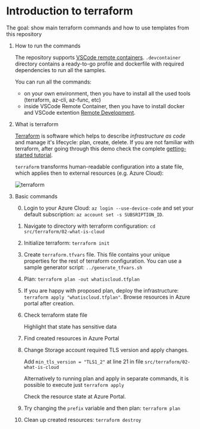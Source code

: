 # Introduction to terraform

The goal: show main terraform commands and how to use templates from this repository

1. How to run the commands

    The repository supports [VSCode remote containers](https://code.visualstudio.com/docs/remote/containers). `.devcontainer` directory contains a ready-to-go profile and dockerfile with required dependencies to run all the samples.

    You can run all the commands:

    - on your own environment, then you have to install all the used tools (terraform, az-cli, az-func, etc)
    - inside VSCode Remote Container, then you have to install docker and VSCode extention [Remote Development](https://marketplace.visualstudio.com/items?itemName=ms-vscode-remote.vscode-remote-extensionpack).

2. What is terraform

    [Terraform](https://www.terraform.io/) is software which helps to describe *infrastructure as code* and manage it's lifecycle: plan, create, delete. If you are not familiar with terraform, after going through this demo check the complete [getting-started tutorial](https://learn.hashicorp.com/terraform).

    `terraform` transforms human-readable configuration into a state file, which applies then to external resources (e.g. Azure Cloud):

    ![terraform](../files/02-terraform/terraform.png)

3. Basic commands

    0. Login to your Azure Cloud: `az login --use-device-code` and set your default subscription: `az account set -s SUBSRIPTION_ID`.

    1. Navigate to directory with terraform configuration: `cd src/terraform/02-what-is-cloud`

    2. Initialize terraform: `terraform init`

    3. Create `terraform.tfvars` file. This file contains your unique properties for the rest of terraform configuration. You can use a sample generator script: `../generate_tfvars.sh`

    4. Plan: `terraform plan -out whatiscloud.tfplan`

    5. If you are happy with proposed plan, deploy the infrastructure: `terraform apply "whatiscloud.tfplan"`. Browse resources in Azure portal after creation.

    6. Check terraform state file

        Highlight that state has sensitive data

    7. Find created resources in Azure Portal

    8. Change Storage account required TLS version and apply changes.

        Add `min_tls_version = "TLS1_2"` at line 21 in file `src/terraform/02-what-is-cloud`

        Alternatively to running plan and apply in separate commands, it is possible to execute just `terraform apply`

        Check the resource state at Azure Portal.

    9. Try changing the `prefix` variable and then plan: `terraform plan`

    10. Clean up created resources: `terraform destroy`
